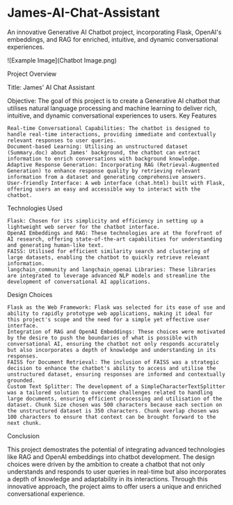 # James-AI-Chat-Assistant
An innovative Generative AI Chatbot project, incorporating Flask, OpenAI's embeddings, and RAG for enriched, intuitive, and dynamic conversational experiences.

![Example Image](Chatbot Image.png)


Project Overview

Title: James' AI Chat Assistant

Objective: The goal of this project is to create a Generative AI chatbot that utilises natural language processing and machine learning to deliver rich, intuitive, and dynamic conversational experiences to users.
Key Features

    Real-time Conversational Capabilities: The chatbot is designed to handle real-time interactions, providing immediate and contextually relevant responses to user queries.
    Document-based Learning: Utilising an unstructured dataset (Summary.doc) about James' background, the chatbot can extract information to enrich conversations with background knowledge.
    Adaptive Response Generation: Incorporating RAG (Retrieval-Augmented Generation) to enhance response quality by retrieving relevant information from a dataset and generating comprehensive answers.
    User-friendly Interface: A web interface (chat.html) built with Flask, offering users an easy and accessible way to interact with the chatbot.

Technologies Used

    Flask: Chosen for its simplicity and efficiency in setting up a lightweight web server for the chatbot interface.
    OpenAI Embeddings and RAG: These technologies are at the forefront of AI research, offering state-of-the-art capabilities for understanding and generating human-like text.
    FAISS: Utilised for efficient similarity search and clustering of large datasets, enabling the chatbot to quickly retrieve relevant information.
    langchain_community and langchain_openai Libraries: These libraries are integrated to leverage advanced NLP models and streamline the development of conversational AI applications.

Design Choices

    Flask as the Web Framework: Flask was selected for its ease of use and ability to rapidly prototype web applications, making it ideal for this project's scope and the need for a simple yet effective user interface.
    Integration of RAG and OpenAI Embeddings: These choices were motivated by the desire to push the boundaries of what is possible with conversational AI, ensuring the chatbot not only responds accurately but also incorporates a depth of knowledge and understanding in its responses.
    FAISS for Document Retrieval: The inclusion of FAISS was a strategic decision to enhance the chatbot's ability to access and utilise the unstructured dataset, ensuring responses are informed and contextually grounded.
    Custom Text Splitter: The development of a SimpleCharacterTextSplitter was a tailored solution to overcome challenges related to handling large documents, ensuring efficient processing and utilisation of the dataset. Chunk Size chosen was 500 characters because each section on the unstructured dataset is 350 characters. Chunk overlap chosen was 100 characters to ensure that context can be brought forward to the next chunk. 

Conclusion

This project demostrates the potential of integrating advanced technologies like RAG and OpenAI embeddings into chatbot development. The design choices were driven by the ambition to create a chatbot that not only understands and responds to user queries in real-time but also incorporates a depth of knowledge and adaptability in its interactions. Through this innovative approach, the project aims to offer users a unique and enriched conversational experience.
